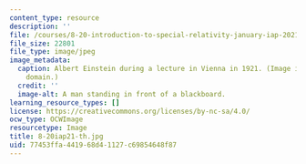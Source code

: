 ```yaml
---
content_type: resource
description: ''
file: /courses/8-20-introduction-to-special-relativity-january-iap-2021/77453ffa441968d41127c69854648f87_8-20iap21-th.jpg
file_size: 22801
file_type: image/jpeg
image_metadata:
  caption: Albert Einstein during a lecture in Vienna in 1921. (Image is in the public
    domain.)
  credit: ''
  image-alt: A man standing in front of a blackboard.
learning_resource_types: []
license: https://creativecommons.org/licenses/by-nc-sa/4.0/
ocw_type: OCWImage
resourcetype: Image
title: 8-20iap21-th.jpg
uid: 77453ffa-4419-68d4-1127-c69854648f87
---
```

